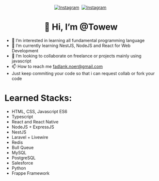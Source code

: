 <p align="center">
<a href="https://instagram.com/cerita.anda"><img src="https://img.shields.io/badge/Instagram-C13584?style=for-the-badge&logo=instagram&logoColor=white" alt="Instagram" /></a>&nbsp;
<a href="https://www.linkedin.com/in/fadlan-kautsar-noer/"><img src="https://img.shields.io/badge/LinkedIn-0e76a8?style=for-the-badge&logo=linkedin&logoColor=white" alt="Instagram" /></a>&nbsp;
</p>

<p>
  <h1 align="center">👋 Hi, I’m @Towew</h1>
</p>

- 👀 I’m interested in learning all fundamental programming language
- 🌱 I’m currently learning NestJS, NodeJS and React for Web Development
- 💞️ I’m looking to collaborate on freelance or projects mainly using javascript
- 📫 How to reach me [fadlank.noer@gmail.com](mailto:fadlank.noer@gmail.com)
- Just keep commiting your code so that i can request collab or fork your code

<!--
# My projects: 
- [WaysBook](https://warung-waysbook-b32.netlify.app/) // Bootcamp Project
- [Weather App UI](https://weather-app-test-sa.netlify.app/) 
-->

# Learned Stacks:
- HTML, CSS, Javascript ES6
- Typescript
- React and React Native
- NodeJS + ExpressJS
- NestJS
- Laravel + Livewire
- Redis
- Bull Queue
- MySQL
- PostgreSQL
- Salesforce
- Python
- Frappe Framework

<!---
Towew/Towew is a ✨ special ✨ repository because its `README.md` (this file) appears on your GitHub profile.
You can click the Preview link to take a look at your changes.
--->

